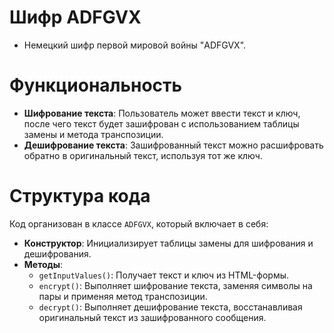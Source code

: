 # Шифр ADFGVX
- Немецкий шифр первой мировой войны "ADFGVX".
  
# Функциональность

- **Шифрование текста**: Пользователь может ввести текст и ключ, после чего текст будет зашифрован с использованием таблицы замены и метода транспозиции.
- **Дешифрование текста**: Зашифрованный текст можно расшифровать обратно в оригинальный текст, используя тот же ключ.

# Структура кода
Код организован в классе `ADFGVX`, который включает в себя:

- **Конструктор**: Инициализирует таблицы замены для шифрования и дешифрования.
- **Методы**:
  - `getInputValues()`: Получает текст и ключ из HTML-формы.
  - `encrypt()`: Выполняет шифрование текста, заменяя символы на пары и применяя метод транспозиции.
  - `decrypt()`: Выполняет дешифрование текста, восстанавливая оригинальный текст из зашифрованного сообщения.


